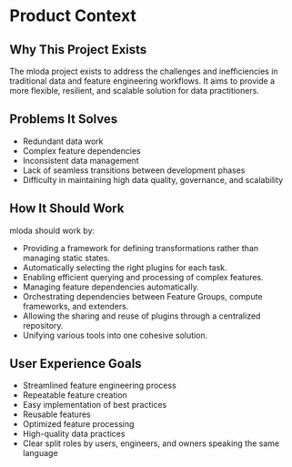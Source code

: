# Product Context

## Why This Project Exists

The mloda project exists to address the challenges and inefficiencies in traditional data and feature engineering workflows. It aims to provide a more flexible, resilient, and scalable solution for data practitioners.

## Problems It Solves

*   Redundant data work
*   Complex feature dependencies
*   Inconsistent data management
*   Lack of seamless transitions between development phases
*   Difficulty in maintaining high data quality, governance, and scalability

## How It Should Work

mloda should work by:

*   Providing a framework for defining transformations rather than managing static states.
*   Automatically selecting the right plugins for each task.
*   Enabling efficient querying and processing of complex features.
*   Managing feature dependencies automatically.
*   Orchestrating dependencies between Feature Groups, compute frameworks, and extenders.
*   Allowing the sharing and reuse of plugins through a centralized repository.
*   Unifying various tools into one cohesive solution.

## User Experience Goals

*   Streamlined feature engineering process
*   Repeatable feature creation
*   Easy implementation of best practices
*   Reusable features
*   Optimized feature processing
*   High-quality data practices
*   Clear split roles by users, engineers, and owners speaking the same language
